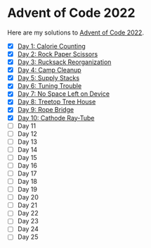 # Advent of Code 2022

Here are my solutions to [Advent of Code 2022](https://adventofcode.com/2022).

- [X] [Day 1: Calorie Counting](01-calorie_counting/)
- [X] [Day 2: Rock Paper Scissors](02-rock_paper_scissors/)
- [X] [Day 3: Rucksack Reorganization](03-rucksack_reorganization/)
- [X] [Day 4: Camp Cleanup](04-camp_cleanup/)
- [X] [Day 5: Supply Stacks](05-supply_stacks/)
- [X] [Day 6: Tuning Trouble](06-tuning_trouble/)
- [X] [Day 7: No Space Left on Device](07-no_space_left_on_device/)
- [X] [Day 8: Treetop Tree House](08-treetop_tree_house/)
- [X] [Day 9: Rope Bridge](09-rope_bridge/)
- [X] [Day 10: Cathode Ray-Tube](10-cathode_ray-tube/day-10.py)
- [ ] Day 11
- [ ] Day 12
- [ ] Day 13
- [ ] Day 14
- [ ] Day 15
- [ ] Day 16
- [ ] Day 17
- [ ] Day 18
- [ ] Day 19
- [ ] Day 20
- [ ] Day 21
- [ ] Day 22
- [ ] Day 23
- [ ] Day 24
- [ ] Day 25